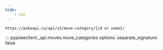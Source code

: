 ```yaml
---
hide:
    - toc
---
```


```console
https://pokeapi.co/api/v2/move-category/{id or name}/
```

::: pypokeclient._api.moves.move_categories
    options:
        separate_signature: false
